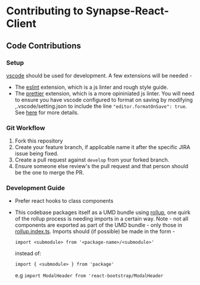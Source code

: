 # Contributing to Synapse-React-Client

## Code Contributions

### Setup

[vscode](https://code.visualstudio.com/) should be used for development. A few extensions will be needed -

- The [eslint](https://github.com/Microsoft/vscode-eslint) extension, which is a js linter and rough style guide.
- The [prettier](https://github.com/prettier/prettier) extension, which is a more opininiated js linter. You will need to ensure you have vscode configured to format on saving by modifying ,.vscode/setting.json to include the line `"editor.formatOnSave": true`. See [here](https://code.visualstudio.com/updates/v1_6#_format-on-save) for more details.

### Git Workflow

1. Fork this repository
2. Create your feature branch, if applicable name it after the specific JIRA issue being fixed.
3. Create a pull request against `develop` from your forked branch.
4. Ensure someone else review's the pull request and that person should be the one to merge the PR.

### Development Guide

- Prefer react hooks to class components
- This codebase packages itself as a UMD bundle using [rollup](https://rollupjs.org/guide/en/), one quirk of the rollup process is needing imports in a certain way. Note - not all components are exported as part of the UMD bundle - only those in [rollup.index.ts](./src/lib/rollup.index.ts). Imports should (if possible) be made in the form -

  `import <submodule> from '<package-name>/<submodule>'`

  instead of:

  `import { <submodule> } from 'package'`

  e.g `import ModalHeader from 'react-bootstrap/ModalHeader`
